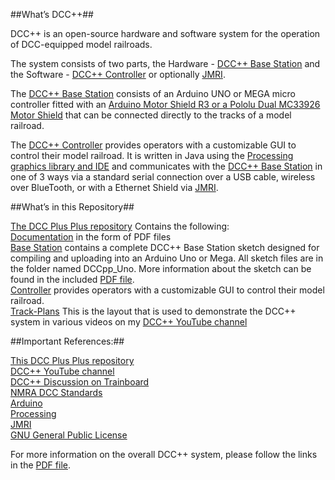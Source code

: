 ##What’s DCC++##

DCC++ is an open-source hardware and software system for the operation of DCC-equipped model railroads.

The system consists of two parts, the Hardware - [DCC++ Base Station](https://github.com/DccPlusPlus/BaseStation) and the Software - [DCC++ Controller](https://github.com/DccPlusPlus/Controller) or optionally [JMRI](http://www.jmri.org/).

The [DCC++ Base Station](https://github.com/DccPlusPlus/BaseStation) consists of an Arduino UNO or MEGA micro controller fitted with an [Arduino Motor Shield R3 or a Pololu Dual MC33926 Motor Shield](https://github.com/DccPlusPlus/Documentation/blob/master/Motor%20Shield%20Pin%20Mappings.pdf) that can be connected directly to the tracks of a model railroad.

The [DCC++ Controller](https://github.com/DccPlusPlus/Controller) provides operators with a customizable GUI to control their model railroad. It is written in Java using the [Processing graphics library and IDE](https://processing.org/) and communicates with the [DCC++ Base Station](https://github.com/DccPlusPlus/BaseStation) in one of 3 ways via a standard serial connection over a USB cable, wireless over BlueTooth, or with a Ethernet Shield via [JMRI](http://www.jmri.org/).

##What’s in this Repository##

[The DCC Plus Plus repository](https://github.com/DccPlusPlus?tab=repositories) Contains the following:  
[Documentation](https://github.com/DccPlusPlus/Documentation) in the form of PDF files  
[Base Station](https://github.com/DccPlusPlus/BaseStation) contains a complete DCC++ Base Station sketch designed for compiling and uploading into an Arduino Uno or Mega. All sketch files are in the folder named DCCpp_Uno. More information about the sketch can be found in the included [PDF file](https://github.com/DccPlusPlus/BaseStation/blob/master/DCC%2B%2B%20Arduino%20Sketch.pdf).  
[Controller](https://github.com/DccPlusPlus/Controller) provides operators with a customizable GUI to control their model railroad.  
[Track-Plans](https://github.com/DccPlusPlus/Track-Plans) This is the layout that is used to demonstrate the DCC++ system in various videos on my [DCC++ YouTube channel](https://www.youtube.com/channel/UCJmvQx-fe0OMAIH-_g-_rZw) 

##Important References:##
  
[This DCC Plus Plus repository](https://github.com/DccPlusPlus?tab=repositories)  
[DCC++ YouTube channel](https://www.youtube.com/channel/UCJmvQx-fe0OMAIH-_g-_rZw)  
[DCC++ Discussion on Trainboard](http://www.trainboard.com/highball/index.php?threads/introducing-dcc-a-complete-open-source-dcc-station-and-interface.84800/)  
[NMRA DCC Standards](http://www.nmra.org/index-nmra-standards-and-recommended-practices)  
[Arduino](http://www.arduino.cc/)  
[Processing](http://processing.org/)  
[JMRI](http://www.jmri.org/)  
[GNU General Public License](http://opensource.org/licenses/GPL-3.0)  


For more information on the overall DCC++ system, please follow the links in the [PDF file](https://github.com/DccPlusPlus/BaseStation/blob/master/DCC%2B%2B%20Arduino%20Sketch.pdf).
